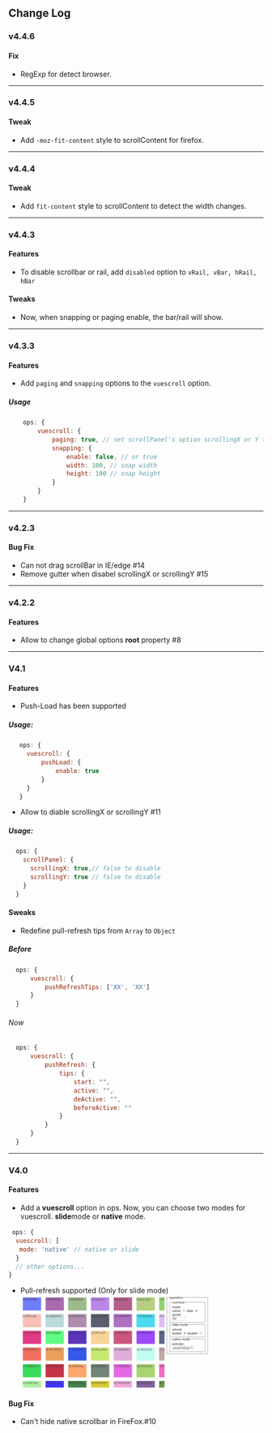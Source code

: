 ## Change Log
### v4.4.6
#### Fix
* RegExp for detect browser.
---
### v4.4.5
#### Tweak
* Add `-moz-fit-content` style to scrollContent for firefox.
---
### v4.4.4
#### Tweak
* Add `fit-content` style to scrollContent to detect the width changes.
---
### v4.4.3
#### Features
* To disable scrollbar or rail, add `disabled` option to `vRail, vBar, hRail, hBar`
#### Tweaks
* Now, when snapping or paging enable, the bar/rail will show. 
---
### v4.3.3
#### Features
* Add `paging` and `snapping` options to the `vuescroll` option.
##### Usage
```javascript
    ops: {
        vuescroll: {
            paging: true, // set scrollPanel's option scrollingX or Y to enable pagingX and pagingY
            snapping: {
                enable: false, // or true
                width: 100, // snap width
                height: 100 // snap height
            }
        }
    }

```  
---
### v4.2.3
#### Bug Fix
 * Can not drag scrollBar in IE/edge #14
 * Remove gutter when disabel scrollingX or scrollingY #15
---
### v4.2.2
 #### Features
 * Allow to change global options **root** property #8
---
### V4.1
#### Features
 * Push-Load has been supported
 ##### Usage:
 ```javascript
    ops: {
      vuescroll: {
          pushLoad: {
              enable: true
          }
      }  
    }
 ```
 * Allow to diable scrollingX or scrollingY #11

 ##### Usage:
  ```javascript
    ops: {
      scrollPanel: {
        scrollingX: true,// false to disable
        scrollingY: true // false to disable
      }  
    }
 ```

#### Sweaks
* Redefine pull-refresh tips from `Array` to `Object`
##### Before
```javascript
  ops: {
      vuescroll: {
          pushRefreshTips: ['XX', 'XX']
      }
  }
```
###### Now
```javascript
  ops: {
      vuescroll: {
          pushRefresh: {
              tips: {
                  start: "",
                  active: "",
                  deActive: "",
                  beforeActive: ""
              }
          }
      }
  }
```
---
### V4.0
#### Features
  * Add a **vuescroll** option in ops. Now, you can choose two modes for vuescroll. **slide**mode or **native** mode.
  ```javascript
   ops: {
    vuescroll: [
     mode: 'native' // native or slide
    }
    // other options...
  }
 ```
 * Pull-refresh supported (Only for slide mode)
![](https://github.com/wangyi7099/pictureCdn/blob/master/allPic/vuescroll/vuescroll-pull-refresh.gif?raw=true)

#### Bug Fix
   * Can't hide native scrollbar in FireFox.#10 